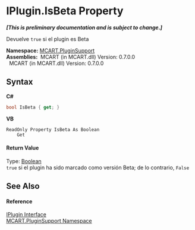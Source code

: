# IPlugin.IsBeta Property 
 _**\[This is preliminary documentation and is subject to change.\]**_

Devuelve `true` si el plugin es Beta

**Namespace:**&nbsp;<a href="4abc7841-aae2-1ecc-94fa-a3d251746bda">MCART.PluginSupport</a><br />**Assemblies:**&nbsp;&nbsp;MCART (in MCART.dll) Version: 0.7.0.0<br />&nbsp;&nbsp;MCART (in MCART.dll) Version: 0.7.0.0<br />

## Syntax

**C#**<br />
``` C#
bool IsBeta { get; }
```

**VB**<br />
``` VB
ReadOnly Property IsBeta As Boolean
	Get
```


#### Return Value
Type: <a href="http://msdn2.microsoft.com/es-es/library/a28wyd50" target="_blank">Boolean</a><br />`true` si el plugin ha sido marcado como versión Beta; de lo contrario, `False`

## See Also


#### Reference
<a href="4ee0e2a7-cfcb-eb2f-49cb-5ac7500b7e3d">IPlugin Interface</a><br /><a href="4abc7841-aae2-1ecc-94fa-a3d251746bda">MCART.PluginSupport Namespace</a><br />
